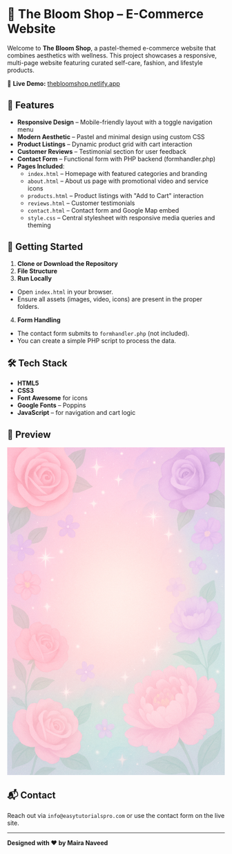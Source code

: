 # 🌸 The Bloom Shop – E-Commerce Website

Welcome to **The Bloom Shop**, a pastel-themed e-commerce website that combines aesthetics with wellness. This project showcases a responsive, multi-page website featuring curated self-care, fashion, and lifestyle products.

🔗 **Live Demo:** [thebloomshop.netlify.app](https://thebloomshop.netlify.app/)

## 🌟 Features

- **Responsive Design** – Mobile-friendly layout with a toggle navigation menu
- **Modern Aesthetic** – Pastel and minimal design using custom CSS
- **Product Listings** – Dynamic product grid with cart interaction
- **Customer Reviews** – Testimonial section for user feedback
- **Contact Form** – Functional form with PHP backend (formhandler.php)
- **Pages Included**:
  - `index.html` – Homepage with featured categories and branding
  - `about.html` – About us page with promotional video and service icons
  - `products.html` – Product listings with "Add to Cart" interaction
  - `reviews.html` – Customer testimonials
  - `contact.html` – Contact form and Google Map embed
  - `style.css` – Central stylesheet with responsive media queries and theming

## 🚀 Getting Started

1. **Clone or Download the Repository**
2. **File Structure**
3. **Run Locally**
- Open `index.html` in your browser.
- Ensure all assets (images, video, icons) are present in the proper folders.

4. **Form Handling**
- The contact form submits to `formhandler.php` (not included).
- You can create a simple PHP script to process the data.

## 🛠️ Tech Stack

- **HTML5**
- **CSS3**
- **Font Awesome** for icons
- **Google Fonts** – Poppins
- **JavaScript** – for navigation and cart logic

## 📸 Preview

![Bloom Shop Preview](images/banner.png) <!-- Replace this with a screenshot if desired -->

## 📬 Contact

Reach out via `info@easytutorialspro.com` or use the contact form on the live site.

---

**Designed with ❤️ by Maira Naveed**
